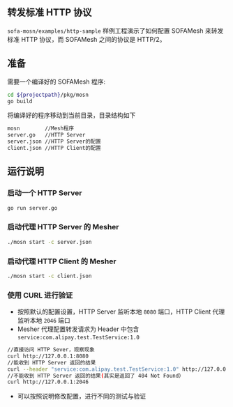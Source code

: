 ## 转发标准 HTTP 协议

`sofa-mosn/examples/http-sample`
样例工程演示了如何配置 SOFAMesh 来转发标准 HTTP 协议，而 SOFAMesh 之间的协议是 HTTP/2。

## 准备

需要一个编译好的 SOFAMesh 程序:
```bash
cd ${projectpath}/pkg/mosn
go build
```

将编译好的程序移动到当前目录，目录结构如下 

```bash
mosn        //Mesh程序
server.go   //HTTP Server
server.json //HTTP Server的配置
client.json //HTTP Client的配置
```

## 运行说明

### 启动一个 HTTP Server

```bash
go run server.go
```

### 启动代理 HTTP Server 的 Mesher

```bash
./mosn start -c server.json
```

### 启动代理 HTTP Client 的 Mesher

```bash
./mosn start -c client.json
```

### 使用 CURL 进行验证

+ 按照默认的配置设置，HTTP Server 监听本地 `8080` 端口，HTTP Client 代理监听本地 `2046` 端口
+ Mesher 代理配置转发请求为 Header 中包含 `service:com.alipay.test.TestService:1.0`

```bash
//直接访问 HTTP Sever，观察现象
curl http://127.0.0.1:8080
//能收到 HTTP Server 返回的结果
curl --header "service:com.alipay.test.TestService:1.0" http://127.0.0.1:2046
//不能收到 HTTP Server 返回的结果(其实是返回了 404 Not Found）
curl http://127.0.0.1:2046
```

+ 可以按照说明修改配置，进行不同的测试与验证